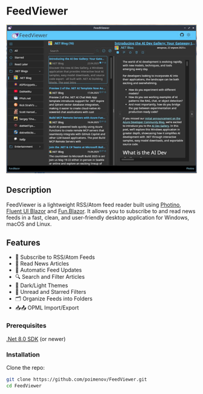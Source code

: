 # FeedViewer

![Screenshot of the UI](/img/screen.jpg)

## Description

FeedViewer is a lightweight RSS/Atom feed reader built using [Photino](https://www.tryphotino.io/), [ Fluent UI Blazor](https://www.fluentui-blazor.net/) and [Fun.Blazor](https://slaveoftime.github.io/Fun.Blazor.Docs/). It allows you to subscribe to and read news feeds in a fast, clean, and user-friendly desktop application for Windows, macOS and Linux.

## Features
- 📡 Subscribe to RSS/Atom Feeds
- 📖 Read News Articles
- 🔄 Automatic Feed Updates
- 🔍 Search and Filter Articles
- 🌙 Dark/Light Themes
- 📑 Unread and Starred Filters
- 🗂️ Organize Feeds into Folders
- 📥📤 OPML Import/Export

### Prerequisites

[.Net 8.0 SDK](https://dotnet.microsoft.com/ru-ru/download/dotnet/8.0) (or newer)

### Installation

Clone the repo:
```bash
git clone https://github.com/poimenov/FeedViewer.git
cd FeedViewer
```